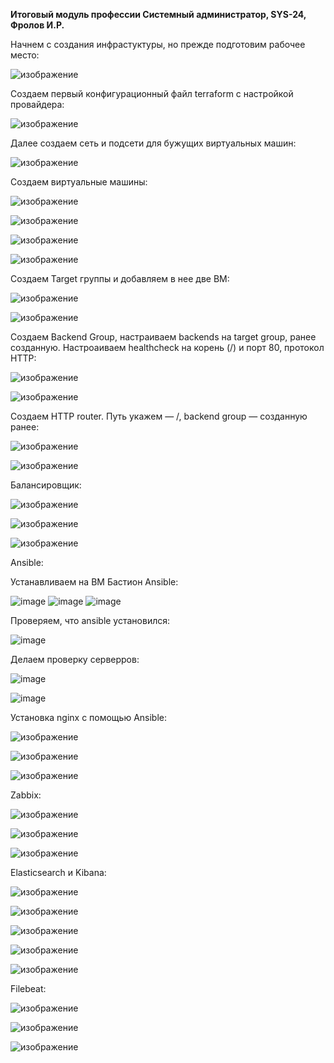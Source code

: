 **Итоговый модуль профессии Системный администратор, SYS-24, Фролов И.Р.**

Начнем с создания инфрастуктуры, но прежде подготовим рабочее место:

![изображение](https://github.com/user-attachments/assets/286f40c4-bea2-4097-98f0-8ca90805e91d)

Создаем первый конфигурационный файл terraform с настройкой провайдера:

![изображение](https://github.com/user-attachments/assets/ad9d7ee7-9b24-4c79-8190-c6eb1df438ce)

Далее создаем сеть и подсети для бужущих виртуальных машин:

![изображение](https://github.com/user-attachments/assets/ea8dc17a-1508-448c-81b2-5071d59abc4c)

Создаем виртуальные машины:

![изображение](https://github.com/user-attachments/assets/3b16825e-e623-4586-831c-eec3a6becfa9)

![изображение](https://github.com/user-attachments/assets/2e0203e4-6403-4b71-a55a-2075e16f08b4)

![изображение](https://github.com/user-attachments/assets/6f4a2040-d73f-49b3-978d-56c803d6b364)

![изображение](https://github.com/user-attachments/assets/e00c52db-6fcd-4d58-a2cd-dcc8ae238d61)


Создаем Target группы и добавляем в нее две ВМ:

![изображение](https://github.com/user-attachments/assets/048de38c-d623-4629-b4db-a436fe8414bb)

![изображение](https://github.com/user-attachments/assets/90af9363-08b4-41a9-83c6-d5d4a25cd0fd)

Создаем Backend Group, настраиваем backends на target group, ранее созданную. Настроаиваем healthcheck на корень (/) и порт 80, протокол HTTP:

![изображение](https://github.com/user-attachments/assets/c75b4221-8112-49e3-94c8-78ef6036c615)

![изображение](https://github.com/user-attachments/assets/2ea6f39d-8844-4421-a723-9ac0d8f9e47c)

Создаем HTTP router. Путь укажем — /, backend group — созданную ранее:

![изображение](https://github.com/user-attachments/assets/6a12746e-cef9-4def-89e9-ff3774efb72a)

![изображение](https://github.com/user-attachments/assets/9f5e484c-0a2c-4304-947c-20f679c6123f)

Балансировщик:

![изображение](https://github.com/user-attachments/assets/ff145ebd-9674-4d2a-8df1-189d1b903ec8)

![изображение](https://github.com/user-attachments/assets/9610f4a3-47c9-4f0d-afc8-37d1da6f2655)

![изображение](https://github.com/user-attachments/assets/b0fa6888-ba9a-4812-b21a-be1821c1b1cc)

Ansible:

Устанавливаем на ВМ Бастион Ansible:

![image](https://github.com/user-attachments/assets/5ed948de-b49c-4bd1-bbad-c82b42e9efb9)
![image](https://github.com/user-attachments/assets/106ad159-e8f2-45bb-b043-7bf9d087c71e)
![image](https://github.com/user-attachments/assets/60503ed4-1f5a-409d-9ac4-8cb478ca611b)

Проверяем, что ansible установился:

![image](https://github.com/user-attachments/assets/36238085-2851-4c9d-bb3f-354a2eed46a2)

Делаем проверку серверров:

![image](https://github.com/user-attachments/assets/1e88762d-2417-4d49-a81a-be7e1dad7267)

![image](https://github.com/user-attachments/assets/319873fb-fb22-40f1-9bb0-03d822bee3ba)

Установка nginx с помощью Ansible:

![изображение](https://github.com/user-attachments/assets/05206c74-3eec-43df-9104-a5305b7f7b01)

![изображение](https://github.com/user-attachments/assets/a0a7bea8-ec7c-4088-a443-eee2e6573158)

![изображение](https://github.com/user-attachments/assets/d148267c-f3f6-4685-b823-8c329775bf77)


Zabbix:

![изображение](https://github.com/user-attachments/assets/df5ad3b2-391f-40cb-b3fc-9d8eab046617)


![изображение](https://github.com/user-attachments/assets/bedc69bf-1bcc-4855-8ddf-7c080649310e)


![изображение](https://github.com/user-attachments/assets/de514f0d-fa41-4a9b-90c8-be754bc9b70d)


Elasticsearch и Kibana:

![изображение](https://github.com/user-attachments/assets/58a28a93-86a9-4dc5-9e21-865d8435c5d1)

![изображение](https://github.com/user-attachments/assets/a53faa5e-150e-4a3c-b10b-450e8a8d981a)

![изображение](https://github.com/user-attachments/assets/f4c3471a-b894-4dc6-880e-b0c66672c0c4)

![изображение](https://github.com/user-attachments/assets/c987637a-31f5-4ffa-bdee-a63d8d93006e)

![изображение](https://github.com/user-attachments/assets/a52511ff-2b4c-427b-8294-79fadb1655c8)


Filebeat:

![изображение](https://github.com/user-attachments/assets/e45bdf70-af01-47da-831f-82642d54ee50)

![изображение](https://github.com/user-attachments/assets/94cabe73-3067-426e-8ceb-026fc1369ed4)

![изображение](https://github.com/user-attachments/assets/5f4ffb9b-934c-4341-9919-2349db593509)



